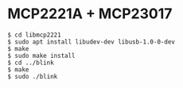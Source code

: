 # MCP2221A + MCP23017

	$ cd libmcp2221
	$ sudo apt install libudev-dev libusb-1.0-0-dev
	$ make
	$ sudo make install
	$ cd ../blink
	$ make
	$ sudo ./blink

